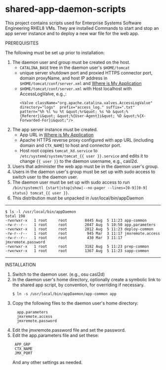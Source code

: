# shared-app-daemon-scripts

This project contains scripts used for Enterprise Systems Software Engineering RHEL8 VMs. They are installed Commands to start and stop an app server instance and to deploy a new war file for the web app.

PREREQUISITES

The following must be set up prior to installation:

1. The daemon user and group must be created on the host.
   * `CATALINA_BASE` tree in the daemon user's `$HOME/tomcat`
   * unique server shutdown port and proxied HTTPS connector port,
     domain proxyName, and host IP address in `$HOME/tomcat/conf/server.xml`
     and [Where is My Application](https://docs.google.com/spreadsheets/d/1cJUxgyLXftlbgYxM2DSE7X8Lof55miwoff1avm7DtRI/edit?pli=1#gid=0)
   * `$HOME/tomcat/conf/server.xml` with Host localhost with AccessLogValve, e.g.,:
     ```
     <Valve className="org.apache.catalina.valves.AccessLogValve"
     directory="logs"  prefix="access_log." suffix=".txt"
     pattern="%h %l %u %t &quot;%r&quot; %s %b &quot;%{Referer}i&quot; &quot;%{User-Agent}i&quot; %D &quot;%{X-Forwarded-For}i&quot;"/>
     ```
1. The app server instance must be created.
   * App URL in [Where is My Application](https://docs.google.com/spreadsheets/d/1cJUxgyLXftlbgYxM2DSE7X8Lof55miwoff1avm7DtRI/edit?pli=1#gid=0)
   * Apache HTTPS reverse proxy configured with app URL (including domain and `CTX_NAME`) to host and connector port.
   * Host root copies `tomcat_Xd.service` to `/etc/systemd/system/tomcat_{{ user }}.service`
   and edits it to change `{{ user }}` to the daemon username, e.g., casl2d.
1. Users that administer the web app must be in the daemon user's group.
1. Users in the daemon user's group must be set up with sudo access to switch user to the daemon user.
1. The daemon user must be set up with sudo access to run `/bin/systemctl {start|stop|show|--no-pager --lines=[0-9][0-9] status} tomcat_{{ user }}`.
1. This distribution must be unpacked in /usr/local/bin/appDaemon

- - - - - - - - - - - - - - - - - - - - - - - - - - - - - - - - - - - -
```
$ ls -l /usr/local/bin/appDaemon
total 198
-rwxrwxr-x   1 root     root        8445 Aug  5 11:23 app-common
-rw-r--r--   1 root     root        2047 Aug  5 10:50 app.parameters
-rwxrwxr-x   1 root     root        2812 Aug  5 11:23 deploy-common
-rw-r--r--   1 root     root         945 Mar  3 11:17 jmxremote.access
-rw-r--r--   1 root     root         430 Mar  3 11:17 jmxremote.password
-rwxrwxr-x   1 root     root        3182 Aug  5 11:23 prep-common
-rwxrwxr-x   1 root     root        1367 Aug  5 11:23 sapp-common
```
- - - - - - - - - - - - - - - - - - - - - - - - - - - - - - - - - - - -
INSTALLATION

1. Switch to the daemon user.  (e.g., osu casl2d)
1. In the daemon user's home directory, optionally create a symbolic link to the shared app script,
   by convention, for overriding if necessary.
    ```
    $ ln -s /usr/local/bin/appDaemon/app-common app
    ```
1. Copy the following files to the daemon user's home directory:
    ```
      app.parameters
      jmxremote.access
      jmxremote.password
    ```     
1. Edit the jmxremote.password file and set the password.
1. Edit the app.parameters file and set these:
    ```
     APP_GRP
     CTX_NAME
     JMX_PORT
    ```
     And any other settings as needed.
